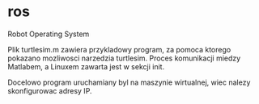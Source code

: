 # ros
Robot Operating System

Plik turtlesim.m zawiera przykladowy program, za pomoca ktorego pokazano mozliwosci narzedzia turtlesim. 
Proces komunikacji miedzy Matlabem, a Linuxem zawarta jest w sekcji init. 

Docelowo program uruchamiany byl na maszynie wirtualnej, wiec nalezy skonfigurowac adresy IP.



